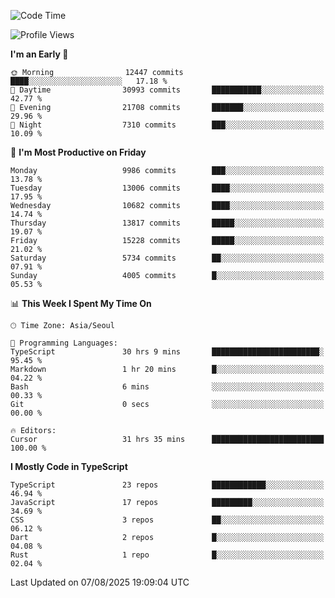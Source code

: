 <!--START_SECTION:waka-->
![Code Time](http://img.shields.io/badge/Code%20Time-8%2C138%20hrs%2056%20mins-blue)

![Profile Views](http://img.shields.io/badge/Profile%20Views-0-blue)

**I'm an Early 🐤** 

```text
🌞 Morning                12447 commits       ████░░░░░░░░░░░░░░░░░░░░░   17.18 % 
🌆 Daytime                30993 commits       ███████████░░░░░░░░░░░░░░   42.77 % 
🌃 Evening                21708 commits       ███████░░░░░░░░░░░░░░░░░░   29.96 % 
🌙 Night                  7310 commits        ███░░░░░░░░░░░░░░░░░░░░░░   10.09 % 
```
📅 **I'm Most Productive on Friday** 

```text
Monday                   9986 commits        ███░░░░░░░░░░░░░░░░░░░░░░   13.78 % 
Tuesday                  13006 commits       ████░░░░░░░░░░░░░░░░░░░░░   17.95 % 
Wednesday                10682 commits       ████░░░░░░░░░░░░░░░░░░░░░   14.74 % 
Thursday                 13817 commits       █████░░░░░░░░░░░░░░░░░░░░   19.07 % 
Friday                   15228 commits       █████░░░░░░░░░░░░░░░░░░░░   21.02 % 
Saturday                 5734 commits        ██░░░░░░░░░░░░░░░░░░░░░░░   07.91 % 
Sunday                   4005 commits        █░░░░░░░░░░░░░░░░░░░░░░░░   05.53 % 
```


📊 **This Week I Spent My Time On** 

```text
🕑︎ Time Zone: Asia/Seoul

💬 Programming Languages: 
TypeScript               30 hrs 9 mins       ████████████████████████░   95.45 % 
Markdown                 1 hr 20 mins        █░░░░░░░░░░░░░░░░░░░░░░░░   04.22 % 
Bash                     6 mins              ░░░░░░░░░░░░░░░░░░░░░░░░░   00.33 % 
Git                      0 secs              ░░░░░░░░░░░░░░░░░░░░░░░░░   00.00 % 

🔥 Editors: 
Cursor                   31 hrs 35 mins      █████████████████████████   100.00 % 
```

**I Mostly Code in TypeScript** 

```text
TypeScript               23 repos            ████████████░░░░░░░░░░░░░   46.94 % 
JavaScript               17 repos            █████████░░░░░░░░░░░░░░░░   34.69 % 
CSS                      3 repos             ██░░░░░░░░░░░░░░░░░░░░░░░   06.12 % 
Dart                     2 repos             █░░░░░░░░░░░░░░░░░░░░░░░░   04.08 % 
Rust                     1 repo              █░░░░░░░░░░░░░░░░░░░░░░░░   02.04 % 
```




 Last Updated on 07/08/2025 19:09:04 UTC
<!--END_SECTION:waka-->
